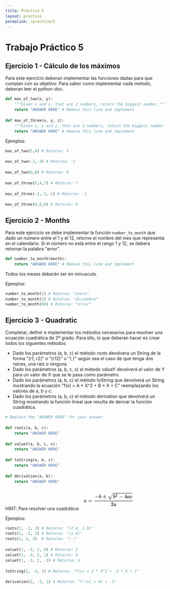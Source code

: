 ```yaml
---
title: Práctica 5
layout: practice
permalink: /practice/5
---
```


# Trabajo Práctico 5

## Ejercicio 1 - Cálculo de los máximos

Para este ejercicio deberan implementar las funciones dadas para que cumplan con su objetivo. Para saber como implementar cada metodo, deberan leer el python-doc.

```python
def max_of_two(x, y):
    """Given x and y, that are 2 numbers, return the biggest number."""
    return "ANSWER HERE" # Remove this line and implement

def max_of_three(x, y, z):
    """Given x, y and z, that are 3 numbers, return the biggest number of the three."""
    return "ANSWER HERE" # Remove this line and implement
```

Ejemplos: 
```python
max_of_two(5,4) # Retorna: 5

max_of_two(-2,-3) # Retorna: -2

max_of_two(0,0) # Retorna: 0

max_of_three(5,4,7) # Retorna: 7

max_of_three(-2,-3,-1) # Retorna: -1

max_of_three(0,0,0) # Retorna: 0
```


## Ejercicio 2 - Months

Para este ejercicio se debe implementar la función `number_to_month` que dado un número entre el 1 y el 12, retorne el nombre del mes que representa en el calendario.
Si el número no está entre el rango 1 y 12, se debera retornar la palabra "error".

```python
def number_to_month(month):
    return "ANSWER HERE" # Remove this line and implement
```

Todos los meses deberán ser en minuscula.

Ejemplos:
```python
number_to_month(1) # Retorna: "enero"
number_to_month(2) # Retorna: "diciembre"
number_to_month(99) # Retorna: "error"
```


## Ejercicio 3 - Quadratic

Completar, definir e implementar los métodos necesarios para resolver una ecuación cuadrática de 2º grado. Para ello, lo que deberán hacer es crear todos los siguentes métodos:

* Dado los parámetros (a, b, c) el método roots devolverá un String de la forma "(r1, r2)" o "(r12)" o "( )" según sea el caso de que tenga dos raíces, una raíz o ninguna.
* Dado los parámetros (a, b, c, x) el método valueY devolverá el valor de Y para un valor de X que se le pasa como parámetro.
* Dado los parámetros (a, b, c) el método toString que devolverá un String mostrando la ecuación "f(x) = A * X^2 + B * X + C" reemplazando los valores de a, b y c.
* Dado los parámetros (a, b, c) el método derivation que devolverá un String mostrando la función lineal que resulta de derivar la función cuadrática.

```python
# Replace the "ANSWER HERE" for your answer

def roots(a, b, c):
    return "ANSWER HERE"

def valueY(a, b, c, x):
    return "ANSWER HERE"

def toString(a, b, c):
    return "ANSWER HERE"

def derivation(a, b):
    return "ANSWER HERE"
```

HINT: Para resolver una cuadrática:
![cuadratic](quadratic_formula.png)


Ejemplos:
```python
roots(1, -3, 2) # Retorna: "(2.0, 1.0)"
roots(1, -2, 1) # Retorna: "(1.0)"
roots(1, 2, 3)  # Retorna: "( )"

valueY(1, -3, 2, 0) # Retorna: 2
valueY(1, -3, 2, 1) # Retorna: 0
valueY(1, -3, 2, -1) # Retorna: 6

toString(2, -3, 1) # Retorna: "f(x) = 2 * X^2 + -3 * X + 1"

derivation(2, -3, 1) # Retorna: "f'(x) = 4x + -3"
```
